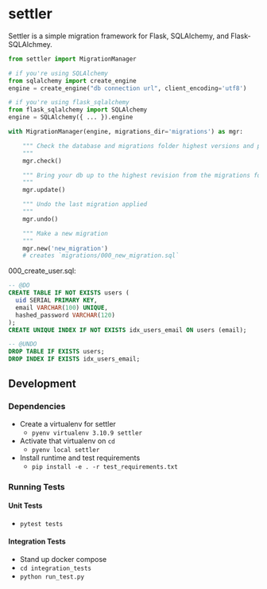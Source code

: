 # settler
Settler is a simple migration framework for Flask, SQLAlchemy, and Flask-SQLAlchmey.

```python
from settler import MigrationManager

# if you're using SQLAlchemy
from sqlalchemy import create_engine
engine = create_engine("db connection url", client_encoding='utf8')

# if you're using flask_sqlalchemy
from flask_sqlalchemy import SQLAlchemy
engine = SQLAlchemy({ ... }).engine

with MigrationManager(engine, migrations_dir='migrations') as mgr:

    """ Check the database and migrations folder highest versions and print them
    """
    mgr.check()

    """ Bring your db up to the highest revision from the migrations folder
    """
    mgr.update()

    """ Undo the last migration applied
    """
    mgr.undo()

    """ Make a new migration
    """
    mgr.new('new_migration')
    # creates `migrations/000_new_migration.sql`
```

000_create_user.sql:
```sql
-- @DO
CREATE TABLE IF NOT EXISTS users (
  uid SERIAL PRIMARY KEY,
  email VARCHAR(100) UNIQUE,
  hashed_password VARCHAR(120)
);
CREATE UNIQUE INDEX IF NOT EXISTS idx_users_email ON users (email);

-- @UNDO
DROP TABLE IF EXISTS users;
DROP INDEX IF EXISTS idx_users_email;
```


## Development

### Dependencies
- Create a virtualenv for settler
    - `pyenv virtualenv 3.10.9 settler`
- Activate that virtualenv on `cd`
    - `pyenv local settler`
- Install runtime and test requirements
    - `pip install -e . -r test_requirements.txt`

### Running Tests
#### Unit Tests
- `pytest tests`

#### Integration Tests
- Stand up docker compose
- `cd integration_tests`
- `python run_test.py`
